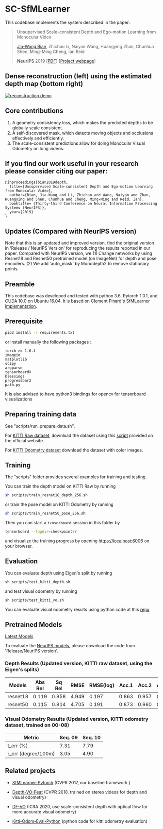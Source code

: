 # SC-SfMLearner

This codebase implements the system described in the paper:

 >Unsupervised Scale-consistent Depth and Ego-motion Learning from Monocular Video
 >
 >[Jia-Wang Bian](https://jwbian.net/), Zhichao Li, Naiyan Wang, Huangying Zhan, Chunhua Shen, Ming-Ming Cheng, Ian Reid
 >
 >**NeurIPS** 2019 [[PDF](http://papers.nips.cc/paper/8299-unsupervised-scale-consistent-depth-and-ego-motion-learning-from-monocular-video)] [[Project webpage](https://jwbian.net/sc-sfmlearner/)]



## Dense reconstruction (left) using the estimated depth map (bottom right)

[![reconstruction demo](https://jwbian.net/Data/reconstruction.png)](https://www.youtube.com/watch?v=i4wZr79_pD8)



## Core contributions
  1. A geometry consistency loss, which makes the predicted depths to be globally scale consistent.
  2. A self-discovered mask, which detects moving objects and occlusions effectively and efficiently.
  3. The scale-consistent predictions allow for doing Monocular Visual Odometry on long videos.



 ## If you find our work useful in your research please consider citing our paper:
 
    @inproceedings{bian2019depth,
      title={Unsupervised Scale-consistent Depth and Ego-motion Learning from Monocular Video},
      author={Bian, Jia-Wang and Li, Zhichao and Wang, Naiyan and Zhan, Huangying and Shen, Chunhua and Cheng, Ming-Ming and Reid, Ian},
      booktitle= {Thirty-third Conference on Neural Information Processing Systems (NeurIPS)},
      year={2019}
    }



## Updates (Compared with NeurIPS version)
Note that this is an updated and improved version, find the original version in 'Release / NeurIPS Version' for reproducing the results reported in our paper. Compared with NeurIPS version, we
(1) Change networks by using Resnet18 and Resnet50 pretrained model (on ImageNet) for depth and pose encoders.
(2) We add 'auto_mask' by Monodepth2 to remove stationary points.



## Preamble
This codebase was developed and tested with python 3.6, Pytorch 1.0.1, and CUDA 10.0 on Ubuntu 16.04. It is based on [Clement Pinard's SfMLearner implementation](https://github.com/ClementPinard/SfmLearner-Pytorch).



## Prerequisite

```bash
pip3 install -r requirements.txt
```

or install manually the following packages :

```
torch >= 1.0.1
imageio
matplotlib
scipy
argparse
tensorboardX
blessings
progressbar2
path.py
```

It is also advised to have python3 bindings for opencv for tensorboard visualizations


## Preparing training data

See "scripts/run_prepare_data.sh".

For [KITTI Raw dataset](http://www.cvlibs.net/datasets/kitti/raw_data.php), download the dataset using this [script](http://www.cvlibs.net/download.php?file=raw_data_downloader.zip) provided on the official website.

For [KITTI Odometry dataset](http://www.cvlibs.net/datasets/kitti/eval_odometry.php) download the dataset with color images.



## Training

The "scripts" folder provides several examples for training and testing.

You can train the depth model on KITTI Raw by running
```bash
sh scripts/train_resnet18_depth_256.sh
```
or train the pose model on KITTI Odometry by running
```bash
sh scripts/train_resnet50_pose_256.sh
```
Then you can start a `tensorboard` session in this folder by
```bash
tensorboard --logdir=checkpoints/
```
and visualize the training progress by opening [https://localhost:6006](https://localhost:6006) on your browser. 



## Evaluation

You can evaluate depth using Eigen's split by running
```bash
sh scripts/test_kitti_depth.sh
```
and test visual odometry by running
```bash
sh scripts/test_kitti_vo.sh
```
You can evaluate visual odometry results using python code at this [repo](https://github.com/Huangying-Zhan/kitti_odom_eval)



## Pretrained Models

[Latest Models](https://1drv.ms/u/s!AiV6XqkxJHE2kxX_Gek5fEQvMGma?e=ZfrnbR)

To evaluate the [NeurIPS models](https://1drv.ms/u/s!AiV6XqkxJHE2kxSHVMYvo7DmGqNb?e=bg3tWg), please download the code from 'Release/NeurIPS version'.


### Depth Results (Updated version, KITTI raw dataset, using the Eigen's splits)

|   Models   | Abs Rel | Sq Rel | RMSE  | RMSE(log) | Acc.1 | Acc.2 | Acc.3 |
|------------|---------|--------|-------|-----------|-------|-------|-------|
| resnet18   | 0.119   | 0.858  | 4.949 | 0.197     | 0.863 | 0.957 | 0.981 |
| resnet50   | 0.115   | 0.814  | 4.705 | 0.191     | 0.873 | 0.960 | 0.982 |



### Visual Odometry Results (Updated version, KITTI odometry dataset, trained on 00-08)

|Metric               | Seq. 09 | Seq. 10 |
|---------------------|---------|---------|
|t_err (%)            | 7.31    | 7.79    |
|r_err (degree/100m)  | 3.05    | 4.90    | 



    
 ## Related projects
 
 * [SfMLearner-Pytorch](https://github.com/ClementPinard/SfmLearner-Pytorch) (CVPR 2017, our baseline framework.)

 * [Depth-VO-Feat](https://github.com/Huangying-Zhan/Depth-VO-Feat) (CVPR 2018, trained on stereo videos for depth and visual odometry)
 
 * [DF-VO](https://github.com/Huangying-Zhan/DF-VO) (ICRA 2020, use scale-consistent depth with optical flow for more accurate visual odometry)
 
 * [Kitti-Odom-Eval-Python](https://github.com/Huangying-Zhan/kitti-odom-eval) (python code for kitti odometry evaluation)
 
